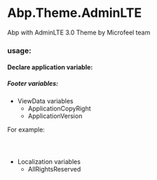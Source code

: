 # Abp.Theme.AdminLTE
Abp with AdminLTE 3.0 Theme by  Microfeel team

### usage:

#### Declare application variable:

##### Footer variables:

  - ViewData variables
      - ApplicationCopyRight
      - ApplicationVersion

For example:
```



```  


  - Localization variables
    - AllRightsReserved
